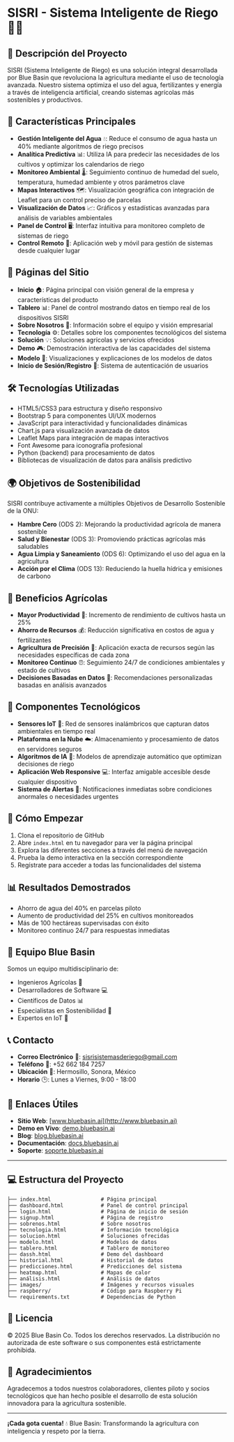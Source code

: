 # SISRI - Sistema Inteligente de Riego 🌱💧

## 🚀 Descripción del Proyecto
SISRI (Sistema Inteligente de Riego) es una solución integral desarrollada por Blue Basin que revoluciona la agricultura mediante el uso de tecnología avanzada. Nuestro sistema optimiza el uso del agua, fertilizantes y energía a través de inteligencia artificial, creando sistemas agrícolas más sostenibles y productivos.

## 🌟 Características Principales
- **Gestión Inteligente del Agua** 💧: Reduce el consumo de agua hasta un 40% mediante algoritmos de riego precisos
- **Analítica Predictiva** 📊: Utiliza IA para predecir las necesidades de los cultivos y optimizar los calendarios de riego
- **Monitoreo Ambiental** 🌡️: Seguimiento continuo de humedad del suelo, temperatura, humedad ambiente y otros parámetros clave
- **Mapas Interactivos** 🗺️: Visualización geográfica con integración de Leaflet para un control preciso de parcelas
- **Visualización de Datos** 📈: Gráficos y estadísticas avanzadas para análisis de variables ambientales
- **Panel de Control** 🖥️: Interfaz intuitiva para monitoreo completo de sistemas de riego
- **Control Remoto** 📱: Aplicación web y móvil para gestión de sistemas desde cualquier lugar

## 📱 Páginas del Sitio
- **Inicio** 🏠: Página principal con visión general de la empresa y características del producto
- **Tablero** 📊: Panel de control mostrando datos en tiempo real de los dispositivos SISRI
- **Sobre Nosotros** 👥: Información sobre el equipo y visión empresarial
- **Tecnología** ⚙️: Detalles sobre los componentes tecnológicos del sistema
- **Solución** 💡: Soluciones agrícolas y servicios ofrecidos
- **Demo** 🎮: Demostración interactiva de las capacidades del sistema
- **Modelo** 🧠: Visualizaciones y explicaciones de los modelos de datos
- **Inicio de Sesión/Registro** 🔐: Sistema de autenticación de usuarios

## 🛠️ Tecnologías Utilizadas
- HTML5/CSS3 para estructura y diseño responsivo
- Bootstrap 5 para componentes UI/UX modernos
- JavaScript para interactividad y funcionalidades dinámicas
- Chart.js para visualización avanzada de datos
- Leaflet Maps para integración de mapas interactivos
- Font Awesome para iconografía profesional
- Python (backend) para procesamiento de datos
- Bibliotecas de visualización de datos para análisis predictivo

## 🌍 Objetivos de Sostenibilidad
SISRI contribuye activamente a múltiples Objetivos de Desarrollo Sostenible de la ONU:
- **Hambre Cero** (ODS 2): Mejorando la productividad agrícola de manera sostenible
- **Salud y Bienestar** (ODS 3): Promoviendo prácticas agrícolas más saludables
- **Agua Limpia y Saneamiento** (ODS 6): Optimizando el uso del agua en la agricultura
- **Acción por el Clima** (ODS 13): Reduciendo la huella hídrica y emisiones de carbono

## 🌱 Beneficios Agrícolas
- **Mayor Productividad** 🌽: Incremento de rendimiento de cultivos hasta un 25%
- **Ahorro de Recursos** 💰: Reducción significativa en costos de agua y fertilizantes
- **Agricultura de Precisión** 🎯: Aplicación exacta de recursos según las necesidades específicas de cada zona
- **Monitoreo Continuo** ⏰: Seguimiento 24/7 de condiciones ambientales y estado de cultivos
- **Decisiones Basadas en Datos** 📱: Recomendaciones personalizadas basadas en análisis avanzados

## 🧪 Componentes Tecnológicos
- **Sensores IoT** 📡: Red de sensores inalámbricos que capturan datos ambientales en tiempo real
- **Plataforma en la Nube** ☁️: Almacenamiento y procesamiento de datos en servidores seguros
- **Algoritmos de IA** 🤖: Modelos de aprendizaje automático que optimizan decisiones de riego
- **Aplicación Web Responsive** 💻: Interfaz amigable accesible desde cualquier dispositivo
- **Sistema de Alertas** 🚨: Notificaciones inmediatas sobre condiciones anormales o necesidades urgentes

## 🚀 Cómo Empezar
1. Clona el repositorio de GitHub
2. Abre `index.html` en tu navegador para ver la página principal
3. Explora las diferentes secciones a través del menú de navegación
4. Prueba la demo interactiva en la sección correspondiente
5. Regístrate para acceder a todas las funcionalidades del sistema

## 📊 Resultados Demostrados
- Ahorro de agua del 40% en parcelas piloto
- Aumento de productividad del 25% en cultivos monitoreados
- Más de 100 hectáreas supervisadas con éxito
- Monitoreo continuo 24/7 para respuestas inmediatas

## 👥 Equipo Blue Basin
Somos un equipo multidisciplinario de:
- Ingenieros Agrícolas 🌾
- Desarrolladores de Software 💻
- Científicos de Datos 📊
- Especialistas en Sostenibilidad 🌿
- Expertos en IoT 📡

## 📞 Contacto
- **Correo Electrónico** 📧: sisrisistemasderiego@gmail.com
- **Teléfono** 📱: +52 662 184 7257
- **Ubicación** 📍: Hermosillo, Sonora, México
- **Horario** 🕒: Lunes a Viernes, 9:00 - 18:00

## 🔗 Enlaces Útiles
- **Sitio Web**: [www.bluebasin.ai](http://www.bluebasin.ai)
- **Demo en Vivo**: [demo.bluebasin.ai](http://demo.bluebasin.ai)
- **Blog**: [blog.bluebasin.ai](http://blog.bluebasin.ai)
- **Documentación**: [docs.bluebasin.ai](http://docs.bluebasin.ai)
- **Soporte**: [soporte.bluebasin.ai](http://soporte.bluebasin.ai)

---

## 💻 Estructura del Proyecto
```
├── index.html                # Página principal
├── dashboard.html            # Panel de control principal
├── login.html                # Página de inicio de sesión
├── signup.html               # Página de registro
├── sobrenos.html             # Sobre nosotros
├── tecnologia.html           # Información tecnológica
├── solucion.html             # Soluciones ofrecidas
├── modelo.html               # Modelos de datos
├── tablero.html              # Tablero de monitoreo
├── dassh.html                # Demo del dashboard
├── historial.html            # Historial de datos
├── predicciones.html         # Predicciones del sistema
├── heatmap.html              # Mapas de calor
├── análisis.html             # Análisis de datos
├── images/                   # Imágenes y recursos visuales
├── raspberry/                # Código para Raspberry Pi
└── requirements.txt          # Dependencias de Python
```

## 📄 Licencia
© 2025 Blue Basin Co. Todos los derechos reservados. La distribución no autorizada de este software o sus componentes está estrictamente prohibida.

## 🙏 Agradecimientos
Agradecemos a todos nuestros colaboradores, clientes piloto y socios tecnológicos que han hecho posible el desarrollo de esta solución innovadora para la agricultura sostenible.

---

**¡Cada gota cuenta!** 💧 Blue Basin: Transformando la agricultura con inteligencia y respeto por la tierra.

